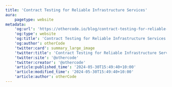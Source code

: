 ```yaml
---
title: 'Contract Testing for Reliable Infrastructure Services'
aura:
    pagetype: website
metadata:
    'og:url': 'https://othercode.io/blog/contract-testing-for-reliable-infrastructure-services'
    'og:type': website
    'og:title': 'Contract Testing for Reliable Infrastructure Services | otherCode'
    'og:author': otherCode
    'twitter:card': summary_large_image
    'twitter:title': 'Contract Testing for Reliable Infrastructure Services | otherCode'
    'twitter:site': '@othercode'
    'twitter:creator': '@othercode'
    'article:published_time': '2024-05-30T15:49:40+10:00'
    'article:modified_time': '2024-05-30T15:49:40+10:00'
    'article:author': otherCode
---
```


